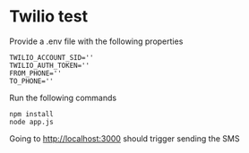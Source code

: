 # Twilio test

Provide a .env file with the following properties

```properties
TWILIO_ACCOUNT_SID=''
TWILIO_AUTH_TOKEN=''
FROM_PHONE=''
TO_PHONE=''
```

Run the following commands

```shell
npm install
node app.js
```

Going to <http://localhost:3000> should trigger sending the SMS
